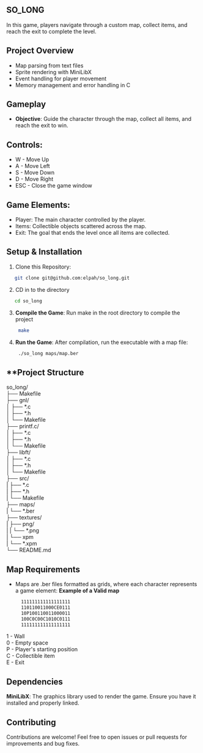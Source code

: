 ## **SO_LONG**

In this game, players navigate through a custom map, collect items, and reach the exit to complete the level.

## **Project Overview**

- Map parsing from text files
- Sprite rendering with MiniLibX
- Event handling for player movement
- Memory management and error handling in C

## **Gameplay**

- **Objective**: Guide the character through the map, collect all items, and reach the exit to win.

  
## **Controls**:

  - W - Move Up
  - A - Move Left
  - S - Move Down
  - D - Move Right
  - ESC - Close the game window

## **Game Elements:**
- Player: The main character controlled by the player.
- Items: Collectible objects scattered across the map.
- Exit: The goal that ends the level once all items are collected.

## **Setup & Installation**

1. Clone this Repository:
 ```bash
    git clone git@github.com:elpah/so_long.git
 ```

2. CD in to the directory
 ```bash
    cd so_long
 ```

3. **Compile the Game**: Run make in the root directory to compile the project
   ```bash
    make
   ```

4. **Run the Game**: After compilation, run the executable with a map file:
   ```bash
    ./so_long maps/map.ber
   ```
## **Project Structure

  so_long/  
├── Makefile  
├── gnl/  
│   ├── *.c  
│   ├── *.h  
│   └── Makefile  
├── printf.c/  
│   ├── *.c  
│   ├── *.h  
│   └── Makefile  
├── libft/  
│   ├── *.c  
│   ├── *.h  
│   └── Makefile  
├── src/  
|   ├── *.c  
|   ├── *.h  
|   └── Makefile  
├── maps/  
|   └── *.ber  
├── textures/  
|   ├── png/  
|   |   └── *.png  
|   └── xpm  
|       └── *.xpm  
└── README.md  

## **Map Requirements**

- Maps are .ber files formatted as grids, where each character represents a game element:
  **Example of a Valid map**
  ```bash
    111111111111111111  
    110110011000CE0111  
    10P100110011000011  
    100C0C00C1010C0111  
    111111111111111111  
  ```

1 - Wall  
0 - Empty space  
P - Player's starting position  
C - Collectible item  
E - Exit  


## **Dependencies**
  **MiniLibX**: The graphics library used to render the game. Ensure you have it installed and properly linked.  

## **Contributing**

Contributions are welcome! Feel free to open issues or pull requests for improvements and bug fixes.
